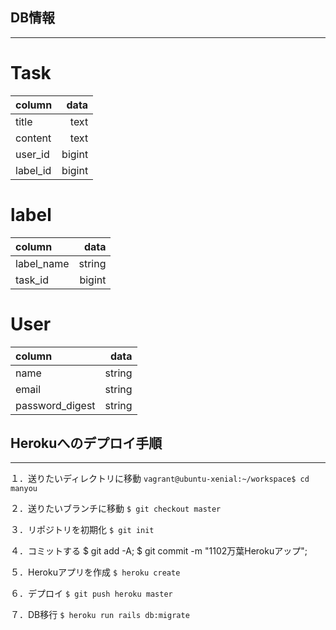 ## DB情報
---
# Task
  |column|data|
  |:--|--:|
  |title|text|
  |content|text|
  |user_id|bigint|
  |label_id|bigint|

# label
  |column|data|
  |:--|--:|
  |label_name|string|
  |task_id|bigint|

# User
  |column|data|
  |:--|--:|
  |name|string|
  |email|string|
  |password_digest|string|

## Herokuへのデプロイ手順
---
１．送りたいディレクトリに移動
`vagrant@ubuntu-xenial:~/workspace$ cd manyou`

２．送りたいブランチに移動
`$ git checkout master`

３．リポジトリを初期化
`$ git init`

４．コミットする
    $ git add -A;
    $ git commit -m "1102万葉Herokuアップ";

５．Herokuアプリを作成
`$ heroku create`

６．デプロイ
`$ git push heroku master`

７．DB移行
`$ heroku run rails db:migrate`
